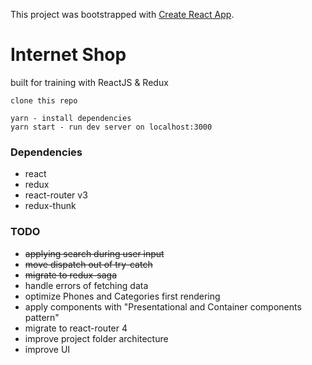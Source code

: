 This project was bootstrapped with [Create React App](https://github.com/facebookincubator/create-react-app).

# Internet Shop

built for training with ReactJS & Redux

```
clone this repo

yarn - install dependencies
yarn start - run dev server on localhost:3000
```

### Dependencies

* react
* redux
* react-router v3
* redux-thunk

### TODO

* ~~applying search during user input~~
* ~~move dispatch out of try-catch~~
* ~~migrate to redux-saga~~
* handle errors of fetching data
* optimize Phones and Categories first rendering
* apply components with "Presentational and Container components pattern"
* migrate to react-router 4
* improve project folder architecture
* improve UI
